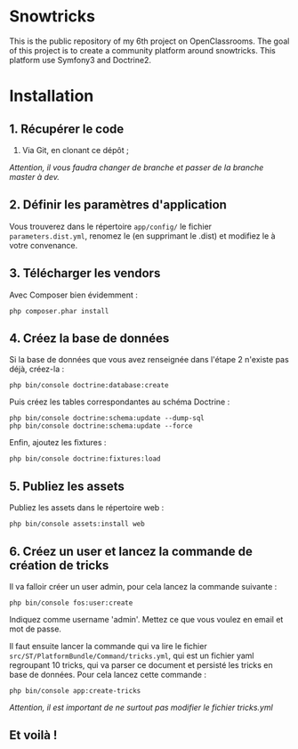 Snowtricks
==========

This is the public repository of my 6th project on OpenClassrooms. The goal of this project is to create a community platform around snowtricks. This platform use Symfony3 and Doctrine2.

# Installation
## 1. Récupérer le code

1. Via Git, en clonant ce dépôt ;

*Attention, il vous faudra changer de branche et passer de la branche master à dev.*

## 2. Définir les paramètres d'application
Vous trouverez dans le répertoire `app/config/` le fichier `parameters.dist.yml`, renomez le (en supprimant le .dist) et modifiez le à votre convenance.

## 3. Télécharger les vendors
Avec Composer bien évidemment :

    php composer.phar install

## 4. Créez la base de données
Si la base de données que vous avez renseignée dans l'étape 2 n'existe pas déjà, créez-la :

    php bin/console doctrine:database:create

Puis créez les tables correspondantes au schéma Doctrine :

    php bin/console doctrine:schema:update --dump-sql
    php bin/console doctrine:schema:update --force

Enfin, ajoutez les fixtures :

    php bin/console doctrine:fixtures:load

## 5. Publiez les assets
Publiez les assets dans le répertoire web :

    php bin/console assets:install web
    
## 6. Créez un user et lancez la commande de création de tricks
Il va falloir créer un user admin, pour cela lancez la commande suivante :

    php bin/console fos:user:create

Indiquez comme username 'admin'. Mettez ce que vous voulez en email et mot de passe.

Il faut ensuite lancer la commande qui va lire le fichier `src/ST/PlatformBundle/Command/tricks.yml`, qui est un fichier yaml regroupant 10 tricks, qui va parser ce document et persisté les tricks en base de données. Pour cela lancez cette commande :

    php bin/console app:create-tricks

*Attention, il est important de ne surtout pas modifier le fichier tricks.yml*   

## Et voilà !
